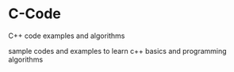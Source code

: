 # C-Code
C++ code examples and algorithms

sample codes and examples to learn c++ basics and programming algorithms 
